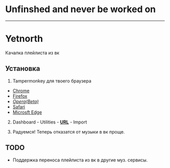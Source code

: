 # Unfinshed and never be worked on
---------

# Yetnorth

Качалка плейлиста из вк

Установка
---------
1. Tampermonkey для твоего браузера
 - <a href="https://chrome.google.com/webstore/detail/tampermonkey/dhdgffkkebhmkfjojejmpbldmpobfkfo">Chrome</a>
 - <a href="https://addons.mozilla.org/ru/firefox/addon/tampermonkey/">Firefox</a>
 - <a href="https://addons.opera.com/ru/extensions/details/tampermonkey-beta/?display=en"><i>Opera(Beta)</i></a>
 - <a href="https://safari.tampermonkey.net/tampermonkey.safariextz">Safari</a>
 - <a href="https://www.microsoft.com/store/apps/9NBLGGH5162S">Microsft Edge</a>
 
 2. Dashboard - Utilities - <a href="https://raw.githubusercontent.com/left2x/Yetnorth/master/Yetnorth.js"><b>URL</b></a> - Import
 
 3. Радуемся! Теперь отказатся от музыки в вк проще.
 
 TODO
 ----
 - Поддержка переноса плейлиста из вк в другие муз. сервисы.
